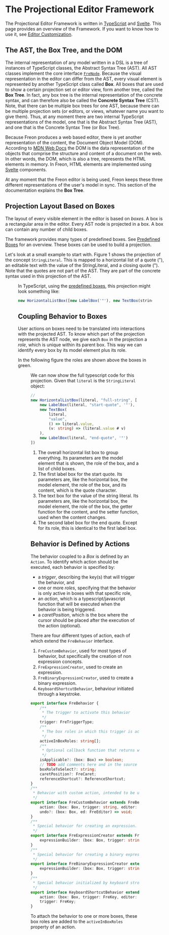 <script>
    import Figure from "$lib/figures/Figure.svelte";
</script>

# The Projectional Editor Framework

The Projectional Editor Framework is written in <a href="https://www.typescriptlang.org/">TypeScript</a> 
and <a href="https://svelte.dev/" target="_blank">Svelte</a>. This page provides an overview of the Framework.
If you want to know how to use it, see [Editor Customization](/Documentation/Customizations/Editor_Customization).

## The AST, the Box Tree, and the DOM

The internal representation of any model written in a DSL is a tree of instances of TypeScript classes, 
the Abstract Syntax Tree (AST). All AST classes implement the core interface [`FreNode`](/Documentation/Under_the_Hood/Core_Interfaces).
Because the visual representation in the editor can differ from the AST, every visual element is represented 
by another TypeScript class called **Box**. 
All boxes that are used to show a certain projection set or editor view, form another tree, called the **Box Tree**. In fact,
any box tree is the internal representation of the concrete syntax, and can therefore also be called the **Concrete Syntax Tree** (CST).
Note, that there can be multiple box trees for one AST, because there can be multiple projection 
sets (or editors, or views, whatever name you want to give them).
Thus, at any moment there are two internal TypeScript representations of the model, one that is the Abstract Syntax Tree (AST), and one that is the
Concrete Syntax Tree (or Box Tree).

Because Freon produces a web based editor, 
there is yet another representation of the content, the Document Object Model (DOM). According 
to <a href="https://developer.mozilla.org/en-US/docs/Web/API/Document_Object_Model/Introduction">MDN Web Docs</a> the DOM 
is the data representation of the objects that comprise the structure and content of a document on the web. In other words,
the DOM, which is also a tree, represents the HTML elements in memory. In Freon, HTML elements are implemented 
using <a href="https://svelte.dev/" target="_blank">Svelte</a> components. 

At any moment that the Freon editor is being used, Freon keeps these three different representations of the user's model in sync.
This section of the documentation explains the **Box Tree**.

## Projection Layout Based on Boxes

The layout of every visible element in the editor is based on _boxes_. A box is a rectangular area
in the editor. Every AST node is projected in a box. A box can contain any number of child boxes.

The framework provides many types of predefined boxes. See
[Predefined Boxes](/Documentation/Under_the_Hood/Editor_Framework/Predefined_Boxes) for an overview.
These boxes can be used to build a projection.

Let's look at a small example to start with. Figure 1 shows the projection of the concept `StringLiteral`. This is mapped to a horizontal list
of a quote ("), an editable text with the value of the StringLiteral, and a closing quote ("). Note
that the quotes are not part of the AST. They are part of the concrete syntax used in this projection
of the AST.

<Figure 
imageName='mapping-example-stringliteral.svg'
caption='Mapping a StringLiteral'
figureNumber={1}
/>

In TypeScript, using the [predefined boxes](/Documentation/Under_the_Hood/Editor_Framework/Predefined_Boxes), this projection might look something like:

```ts
new HorizontalListBox([new LabelBox('"'), new TextBox(stringLiteral.value), new LabelBox('"')]);
```

## Coupling Behavior to Boxes

User actions on boxes need to be translated into interactions with the projected AST. To know which part of the
projection represents the AST node, we give each `Box` in the projection a _role_, which is unique
within its parent box. This way we can identify every box by its model element plus its role.

In the following figure the roles are shown above the boxes in green.

<Figure
caption='Mapping a StringLiteral with Roles'
imageName='mapping-example-stringliteral-with-roles.svg'
figureNumber={2}
/>

We can now show the full typescript code for this projection. Given that `literal` is the `StringLiteral` object:

```ts
//
new HorizontalListBox(literal, "full-string", [      // <1>
    new LabelBox(literal, "start-quote", '"'),          // <2>
    new TextBox(                                        // <3>
        literal,
        "value",
        () => literal.value,
        (v: string) => (literal.value # v)
    ),
    new LabelBox(literal, "end-quote", '"')             // <4>
])
```

1. The overall horizontal list box to group everything. Its parameters are the model element that is shown,
   the role of the box, and a list of child boxes.
2. The first label box for the start quote. Its parameters are, like the horizontal box, the model element,
   the role of the box, and its content, which is the quote character.
3. The text box for the value of the string literal. Its parameters are, like the horizontal box, the model element,
   the role of the box, the getter function for the content, and the setter function, used when the content changes.
4. The second label box for the end quote. Except for its role, this is identical to the first label box.

## Behavior is Defined by Actions

The behavior coupled to a _Box_ is defined by an `Action`. To identify which action should be executed,
each behavior is specified by:

- a _trigger_, describing the key(s) that will trigger the behavior, and
- one or more _roles_, specifying that the behavior is only active in boxes with that specific role,
- an _action_, which is a typescript/javascript function that will be executed when the
  behavior is being triggered.
- a _caretPosition_, which is the box where the cursor should be placed after the execution of
  the action (optional).

There are four different types of action, each of which extend the `FreBehavior` interface.

1. `FreCustomBehavior`, used for most types of behavior, but specifically the creation of non expression concepts.
2. `FreExpressionCreator`, used to create an expression.
3. `FreBinaryExpressionCreator`, used to create a binary expression.
4. `KeyboardShortcutBehavior`, behaviour initiated through a keystroke.

```ts
export interface FreBehavior {
	/**
	 * The trigger to activate this behavior
	 */
	trigger: FreTriggerType;
	/**
	 * The box roles in which this trigger is active
	 */
	activeInBoxRoles: string[];
	/**
	 * Optional callback function that returns whether the trigger is applicable for the specific box.
	 */
	isApplicable?: (box: Box) => boolean;
	// TODO add comments here and in the source code
	boxRoleToSelect?: string;
	caretPosition?: FreCaret;
	referenceShortcut?: ReferenceShortcut;
}
/**
 * Behavior with custom action, intended to be used to create non expression elements.
 */
export interface FreCustomBehavior extends FreBehavior {
	action: (box: Box, trigger: string, editor: FreEditor, propertyName?: string) => FreElement | null;
	undo?: (box: Box, ed: FreEditor) => void;
}
/**
 * Special behavior for creating an expression.
 */
export interface FreExpressionCreator extends FreBehavior {
	expressionBuilder: (box: Box, trigger: string, editor: FreEditor, propertyName?: string) => FreExpression;
}
/**
 * Special behavior for creating a binary expression.
 */
export interface FreBinaryExpressionCreator extends FreBehavior {
	expressionBuilder: (box: Box, trigger: string, editor: FreEditor, propertyName?: string) => FreBinaryExpression;
}
/**
 * Special behavior initialized by keyboard strokes.
 */
export interface KeyboardShortcutBehavior extends FreBehavior {
	action: (box: Box, trigger: FreKey, editor: FreEditor, propertyName?: string) => Promise<FreElement>;
	trigger: FreKey;
}
```

To attach the behavior to one or more boxes, these box roles are added to the `activeInBoxRoles`
property of an action.
